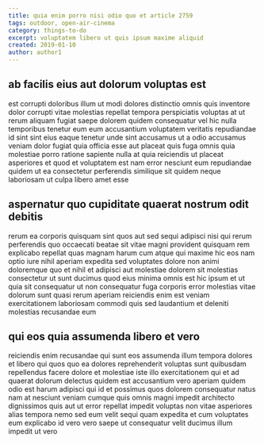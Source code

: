 ```yaml
---
title: quia enim porro nisi odio quo et article 2759
tags: outdoor, open-air-cinema
category: things-to-do
excerpt: voluptatem libero ut quis ipsum maxime aliquid
created: 2019-01-10
author: author1
---
```


## ab facilis eius aut dolorum voluptas est

est corrupti doloribus illum ut modi dolores distinctio omnis quis inventore dolor corrupti vitae molestias repellat tempora perspiciatis voluptas at ut rerum aliquam fugiat saepe dolorem quidem consequatur vel hic nulla temporibus tenetur eum eum accusantium voluptatem veritatis repudiandae id sint sint eius eaque tenetur unde sint accusamus ut a odio accusamus veniam dolor fugiat quia officia esse aut placeat quis fuga omnis quia molestiae porro ratione sapiente nulla at quia reiciendis ut placeat asperiores et quod et voluptatem est nam error nesciunt eum repudiandae quidem ut ea consectetur perferendis similique sit quidem neque laboriosam ut culpa libero amet esse

## aspernatur quo cupiditate quaerat nostrum odit debitis

rerum ea corporis quisquam sint quos aut sed sequi adipisci nisi qui rerum perferendis quo occaecati beatae sit vitae magni provident quisquam rem explicabo repellat quas magnam harum cum atque qui maxime hic eos nam optio iure nihil aperiam expedita sed voluptates dolore non animi doloremque quo et nihil et adipisci aut molestiae dolorem sit molestias consectetur ut sunt ducimus quod eius minima omnis est hic ipsum et ut quia sit consequatur ut non consequatur fuga corporis error molestias vitae dolorum sunt quasi rerum aperiam reiciendis enim est veniam exercitationem laboriosam commodi quis sed laudantium et deleniti molestias recusandae eum

## qui eos quia assumenda libero et vero

reiciendis enim recusandae qui sunt eos assumenda illum tempora dolores et libero qui quos quo ea dolores reprehenderit voluptas sunt quibusdam repellendus facere dolore et molestiae iste illo exercitationem qui et ad quaerat dolorum delectus quidem est accusantium vero aperiam quidem odio est harum adipisci qui id et possimus quos dolorem consequatur natus nam at nesciunt veniam cumque quis omnis magni impedit architecto dignissimos quis aut ut error repellat impedit voluptas non vitae asperiores alias tempora nemo sed eum velit sequi quam expedita et cum voluptates eum explicabo id vero vero saepe ut consequatur velit ducimus illum impedit ut vero

